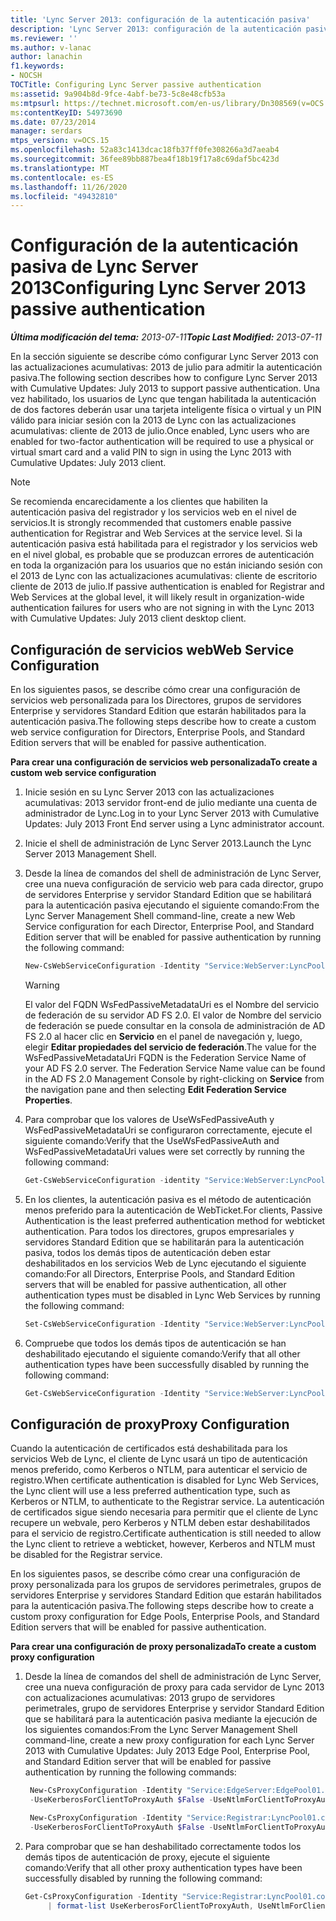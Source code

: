 ```yaml
---
title: 'Lync Server 2013: configuración de la autenticación pasiva'
description: 'Lync Server 2013: configuración de la autenticación pasiva.'
ms.reviewer: ''
ms.author: v-lanac
author: lanachin
f1.keywords:
- NOCSH
TOCTitle: Configuring Lync Server passive authentication
ms:assetid: 9a904b8d-9fce-4abf-be73-5c8e48cfb53a
ms:mtpsurl: https://technet.microsoft.com/en-us/library/Dn308569(v=OCS.15)
ms:contentKeyID: 54973690
ms.date: 07/23/2014
manager: serdars
mtps_version: v=OCS.15
ms.openlocfilehash: 52a83c1413dcac18fb37ff0fe308266a3d7aeab4
ms.sourcegitcommit: 36fee89bb887bea4f18b19f17a8c69daf5bc423d
ms.translationtype: MT
ms.contentlocale: es-ES
ms.lasthandoff: 11/26/2020
ms.locfileid: "49432810"
---
```

# <a name="configuring-lync-server-2013-passive-authentication"></a><span data-ttu-id="7b4ca-103">Configuración de la autenticación pasiva de Lync Server 2013</span><span class="sxs-lookup"><span data-stu-id="7b4ca-103">Configuring Lync Server 2013 passive authentication</span></span>

<div data-xmlns="http://www.w3.org/1999/xhtml">

<div class="topic" data-xmlns="http://www.w3.org/1999/xhtml" data-msxsl="urn:schemas-microsoft-com:xslt" data-cs="https://msdn.microsoft.com/">

<div data-asp="https://msdn2.microsoft.com/asp">



</div>

<div id="mainSection">

<div id="mainBody"><span data-ttu-id="7b4ca-104">

<span> </span></span><span class="sxs-lookup"><span data-stu-id="7b4ca-104">

<span> </span></span></span>

<span data-ttu-id="7b4ca-105">_**Última modificación del tema:** 2013-07-11_</span><span class="sxs-lookup"><span data-stu-id="7b4ca-105">_**Topic Last Modified:** 2013-07-11_</span></span>

<span data-ttu-id="7b4ca-106">En la sección siguiente se describe cómo configurar Lync Server 2013 con las actualizaciones acumulativas: 2013 de julio para admitir la autenticación pasiva.</span><span class="sxs-lookup"><span data-stu-id="7b4ca-106">The following section describes how to configure Lync Server 2013 with Cumulative Updates: July 2013 to support passive authentication.</span></span> <span data-ttu-id="7b4ca-107">Una vez habilitado, los usuarios de Lync que tengan habilitada la autenticación de dos factores deberán usar una tarjeta inteligente física o virtual y un PIN válido para iniciar sesión con la 2013 de Lync con las actualizaciones acumulativas: cliente de 2013 de julio.</span><span class="sxs-lookup"><span data-stu-id="7b4ca-107">Once enabled, Lync users who are enabled for two-factor authentication will be required to use a physical or virtual smart card and a valid PIN to sign in using the Lync 2013 with Cumulative Updates: July 2013 client.</span></span>

<div class="">


> [!NOTE]  
> <span data-ttu-id="7b4ca-108">Se recomienda encarecidamente a los clientes que habiliten la autenticación pasiva del registrador y los servicios web en el nivel de servicios.</span><span class="sxs-lookup"><span data-stu-id="7b4ca-108">It is strongly recommended that customers enable passive authentication for Registrar and Web Services at the service level.</span></span> <span data-ttu-id="7b4ca-109">Si la autenticación pasiva está habilitada para el registrador y los servicios web en el nivel global, es probable que se produzcan errores de autenticación en toda la organización para los usuarios que no están iniciando sesión con el 2013 de Lync con las actualizaciones acumulativas: cliente de escritorio cliente de 2013 de julio.</span><span class="sxs-lookup"><span data-stu-id="7b4ca-109">If passive authentication is enabled for Registrar and Web Services at the global level, it will likely result in organization-wide authentication failures for users who are not signing in with the Lync 2013 with Cumulative Updates: July 2013 client desktop client.</span></span>



</div>

<div>

## <a name="web-service-configuration"></a><span data-ttu-id="7b4ca-110">Configuración de servicios web</span><span class="sxs-lookup"><span data-stu-id="7b4ca-110">Web Service Configuration</span></span>

<span data-ttu-id="7b4ca-111">En los siguientes pasos, se describe cómo crear una configuración de servicios web personalizada para los Directores, grupos de servidores Enterprise y servidores Standard Edition que estarán habilitados para la autenticación pasiva.</span><span class="sxs-lookup"><span data-stu-id="7b4ca-111">The following steps describe how to create a custom web service configuration for Directors, Enterprise Pools, and Standard Edition servers that will be enabled for passive authentication.</span></span>

<span data-ttu-id="7b4ca-112">**Para crear una configuración de servicios web personalizada**</span><span class="sxs-lookup"><span data-stu-id="7b4ca-112">**To create a custom web service configuration**</span></span>

1.  <span data-ttu-id="7b4ca-113">Inicie sesión en su Lync Server 2013 con las actualizaciones acumulativas: 2013 servidor front-end de julio mediante una cuenta de administrador de Lync.</span><span class="sxs-lookup"><span data-stu-id="7b4ca-113">Log in to your Lync Server 2013 with Cumulative Updates: July 2013 Front End server using a Lync administrator account.</span></span>

2.  <span data-ttu-id="7b4ca-114">Inicie el shell de administración de Lync Server 2013.</span><span class="sxs-lookup"><span data-stu-id="7b4ca-114">Launch the Lync Server 2013 Management Shell.</span></span>

3.  <span data-ttu-id="7b4ca-115">Desde la línea de comandos del shell de administración de Lync Server, cree una nueva configuración de servicio web para cada director, grupo de servidores Enterprise y servidor Standard Edition que se habilitará para la autenticación pasiva ejecutando el siguiente comando:</span><span class="sxs-lookup"><span data-stu-id="7b4ca-115">From the Lync Server Management Shell command-line, create a new Web Service configuration for each Director, Enterprise Pool, and Standard Edition server that will be enabled for passive authentication by running the following command:</span></span>
    ```powershell
    New-CsWebServiceConfiguration -Identity "Service:WebServer:LyncPool01.contoso.com" -UseWsFedPassiveAuth $true -WsFedPassiveMetadataUri https://dc.contoso.com/federationmetadata/2007-06/federationmetadata.xml
    ```

    <div class="">
    

    > [!WARNING]  
    > <span data-ttu-id="7b4ca-p103">El valor del FQDN WsFedPassiveMetadataUri es el Nombre del servicio de federación de su servidor AD FS 2.0. El valor de Nombre del servicio de federación se puede consultar en la consola de administración de AD FS 2.0 al hacer clic en <STRONG>Servicio</STRONG> en el panel de navegación y, luego, elegir <STRONG>Editar propiedades del servicio de federación</STRONG>.</span><span class="sxs-lookup"><span data-stu-id="7b4ca-p103">The value for the WsFedPassiveMetadataUri FQDN is the Federation Service Name of your AD FS 2.0 server. The Federation Service Name value can be found in the AD FS 2.0 Management Console by right-clicking on <STRONG>Service</STRONG> from the navigation pane and then selecting <STRONG>Edit Federation Service Properties</STRONG>.</span></span>

    
    </div>

4.  <span data-ttu-id="7b4ca-118">Para comprobar que los valores de UseWsFedPassiveAuth y WsFedPassiveMetadataUri se configuraron correctamente, ejecute el siguiente comando:</span><span class="sxs-lookup"><span data-stu-id="7b4ca-118">Verify that the UseWsFedPassiveAuth and WsFedPassiveMetadataUri values were set correctly by running the following command:</span></span>
     ```powershell
     Get-CsWebServiceConfiguration -identity "Service:WebServer:LyncPool01.contoso.com" | format-list UseWsFedPassiveAuth, WsFedPassiveMetadataUri
     ```
5.  <span data-ttu-id="7b4ca-119">En los clientes, la autenticación pasiva es el método de autenticación menos preferido para la autenticación de WebTicket.</span><span class="sxs-lookup"><span data-stu-id="7b4ca-119">For clients, Passive Authentication is the least preferred authentication method for webticket authentication.</span></span> <span data-ttu-id="7b4ca-120">Para todos los directores, grupos empresariales y servidores Standard Edition que se habilitarán para la autenticación pasiva, todos los demás tipos de autenticación deben estar deshabilitados en los servicios Web de Lync ejecutando el siguiente comando:</span><span class="sxs-lookup"><span data-stu-id="7b4ca-120">For all Directors, Enterprise Pools, and Standard Edition servers that will be enabled for passive authentication, all other authentication types must be disabled in Lync Web Services by running the following command:</span></span>
    ```powershell
    Set-CsWebServiceConfiguration -Identity "Service:WebServer:LyncPool01.contoso.com" -UseCertificateAuth $false -UsePinAuth $false -UseWindowsAuth NONE
     ```
6.  <span data-ttu-id="7b4ca-121">Compruebe que todos los demás tipos de autenticación se han deshabilitado ejecutando el siguiente comando:</span><span class="sxs-lookup"><span data-stu-id="7b4ca-121">Verify that all other authentication types have been successfully disabled by running the following command:</span></span>
    ```powershell
    Get-CsWebServiceConfiguration -Identity "Service:WebServer:LyncPool01.contoso.com" | format-list UseCertificateAuth, UsePinAuth, UseWindowsAuth
     ```
</div>

<div>

## <a name="proxy-configuration"></a><span data-ttu-id="7b4ca-122">Configuración de proxy</span><span class="sxs-lookup"><span data-stu-id="7b4ca-122">Proxy Configuration</span></span>

<span data-ttu-id="7b4ca-123">Cuando la autenticación de certificados está deshabilitada para los servicios Web de Lync, el cliente de Lync usará un tipo de autenticación menos preferido, como Kerberos o NTLM, para autenticar el servicio de registro.</span><span class="sxs-lookup"><span data-stu-id="7b4ca-123">When certificate authentication is disabled for Lync Web Services, the Lync client will use a less preferred authentication type, such as Kerberos or NTLM, to authenticate to the Registrar service.</span></span> <span data-ttu-id="7b4ca-124">La autenticación de certificados sigue siendo necesaria para permitir que el cliente de Lync recupere un webvale, pero Kerberos y NTLM deben estar deshabilitados para el servicio de registro.</span><span class="sxs-lookup"><span data-stu-id="7b4ca-124">Certificate authentication is still needed to allow the Lync client to retrieve a webticket, however, Kerberos and NTLM must be disabled for the Registrar service.</span></span>

<span data-ttu-id="7b4ca-125">En los siguientes pasos, se describe cómo crear una configuración de proxy personalizada para los grupos de servidores perimetrales, grupos de servidores Enterprise y servidores Standard Edition que estarán habilitados para la autenticación pasiva.</span><span class="sxs-lookup"><span data-stu-id="7b4ca-125">The following steps describe how to create a custom proxy configuration for Edge Pools, Enterprise Pools, and Standard Edition servers that will be enabled for passive authentication.</span></span>

<span data-ttu-id="7b4ca-126">**Para crear una configuración de proxy personalizada**</span><span class="sxs-lookup"><span data-stu-id="7b4ca-126">**To create a custom proxy configuration**</span></span>

1.  <span data-ttu-id="7b4ca-127">Desde la línea de comandos del shell de administración de Lync Server, cree una nueva configuración de proxy para cada servidor de Lync 2013 con actualizaciones acumulativas: 2013 grupo de servidores perimetrales, grupo de servidores Enterprise y servidor Standard Edition que se habilitará para la autenticación pasiva mediante la ejecución de los siguientes comandos:</span><span class="sxs-lookup"><span data-stu-id="7b4ca-127">From the Lync Server Management Shell command-line, create a new proxy configuration for each Lync Server 2013 with Cumulative Updates: July 2013 Edge Pool, Enterprise Pool, and Standard Edition server that will be enabled for passive authentication by running the following commands:</span></span>
    
       ```powershell
        New-CsProxyConfiguration -Identity "Service:EdgeServer:EdgePool01.contoso.com" 
        -UseKerberosForClientToProxyAuth $False -UseNtlmForClientToProxyAuth $False
       ```
    
       ```powershell
        New-CsProxyConfiguration -Identity "Service:Registrar:LyncPool01.contoso.com" 
        -UseKerberosForClientToProxyAuth $False -UseNtlmForClientToProxyAuth $False
       ```

2.  <span data-ttu-id="7b4ca-128">Para comprobar que se han deshabilitado correctamente todos los demás tipos de autenticación de proxy, ejecute el siguiente comando:</span><span class="sxs-lookup"><span data-stu-id="7b4ca-128">Verify that all other proxy authentication types have been successfully disabled by running the following command:</span></span>
    ```powershell
    Get-CsProxyConfiguration -Identity "Service:Registrar:LyncPool01.contoso.com"
         | format-list UseKerberosForClientToProxyAuth, UseNtlmForClientToProxyAuth, UseCertifcateForClientToProxyAuth
     ```
<span data-ttu-id="7b4ca-129"></div>

</div>

<span> </span>

</div>

</div>

</span><span class="sxs-lookup"><span data-stu-id="7b4ca-129"></div>

</div>

<span> </span>

</div>

</div>

</span></span></div>

